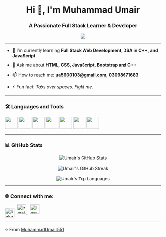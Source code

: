 <h1 align="center">Hi 👋, I'm Muhammad Umair</h1>
<h3 align="center">A Passionate Full Stack Learner & Developer</h3>

<p align="center">
  <img src="https://readme-typing-svg.herokuapp.com/?lines=Full+Stack+Web+Developer;JavaScript+Enthusiast;Learning+Everyday;DSA+Lover;Let's+Build+Together&center=true&width=500&height=45">
</p>

---

- 🌱 I’m currently learning **Full Stack Web Development, DSA in C++, and JavaScript**

- 💬 Ask me about **HTML, CSS, JavaScript, Bootstrap and C++**

- 📫 How to reach me: **ua5600103@gmail.com**, **03098671683**

- ⚡ Fun fact: *Tabs over spaces. Fight me.*

---

### 🛠️ Languages and Tools

<p align="left">
  <img src="https://cdn.jsdelivr.net/gh/devicons/devicon/icons/html5/html5-original.svg" width="40"/>
  <img src="https://cdn.jsdelivr.net/gh/devicons/devicon/icons/css3/css3-original.svg" width="40"/>
  <img src="https://cdn.jsdelivr.net/gh/devicons/devicon/icons/javascript/javascript-original.svg" width="40"/>
  <img src="https://cdn.jsdelivr.net/gh/devicons/devicon/icons/cplusplus/cplusplus-original.svg" width="40"/>
  <img src="https://cdn.jsdelivr.net/gh/devicons/devicon/icons/git/git-original.svg" width="40"/>
  <img src="https://cdn.jsdelivr.net/gh/devicons/devicon/icons/github/github-original.svg" width="40"/>
<img src="https://cdn.jsdelivr.net/gh/devicons/devicon/icons/bootstrap/bootstrap-original.svg" width="40"/>

</p>

---

### 📊 GitHub Stats

<p align="center">
  <img src="https://github-readme-stats.vercel.app/api?username=MuhammadUmair551&show_icons=true&theme=radical&count_private=true&include_all_commits=true" alt="Umair's GitHub Stats" />
  <br/><br/>
  <img src="https://github-readme-streak-stats.herokuapp.com/?user=MuhammadUmair551&theme=radical" alt="Umair's GitHub Streak" />
  <br/><br/>
  <img src="https://github-readme-stats.vercel.app/api/top-langs/?username=MuhammadUmair551&layout=compact&theme=radical" alt="Umair's Top Languages" />
</p>

---

### 🌐 Connect with me:

<p align="left">
<a href="[https://linkedin.com/in/your-profile](https://www.linkedin.com/in/muhammad-umair-992393316/)" target="blank"><img align="center" src="https://cdn-icons-png.flaticon.com/512/174/174857.png" alt="linkedin" height="30" width="30" /></a>&nbsp;
<a href="mailto:ua5600103@gmail.com">
    <img src="https://cdn-icons-png.flaticon.com/512/732/732200.png" alt="email" height="30" width="30" />
  </a>&nbsp;
<a href="[https://instagram.com/your_username](https://www.instagram.com/umair___rr/)" target="_blank">
  <img src="https://cdn-icons-png.flaticon.com/512/2111/2111463.png" alt="Instagram" height="30" width="30" />
</a>
</p>

---

⭐️ From [MuhammadUmair551]([https://github.com/Umair-dev](https://github.com/MuhammadUmair551))
